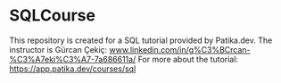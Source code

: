 # SQLCourse
This repository is created for a SQL tutorial provided by Patika.dev.
The instructor is Gürcan Çekiç: www.linkedin.com/in/g%C3%BCrcan-%C3%A7eki%C3%A7-7a686611a/
For more about the tutorial: https://app.patika.dev/courses/sql
